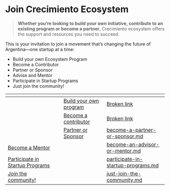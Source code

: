 # Join Crecimiento Ecosystem

> **Whether you’re looking to build your own initiative, contribute to an existing program or become a partner**, Crecimiento ecosystem offers the support and resources you need to succeed.

This is your invitation to join a movement that’s changing the future of Argentina—one startup at a time:

* Build your own Ecosystem Program
* Become a Contributor
* Partner or Sponsor
* Advise and Mentor
* Participate in Startup Programs
* Just join the community!



<table data-view="cards"><thead><tr><th></th><th></th><th></th><th data-hidden data-card-target data-type="content-ref"></th></tr></thead><tbody><tr><td></td><td></td><td><a href="crecimiento-support-program/">Build your own program</a></td><td><a href="broken-reference">Broken link</a></td></tr><tr><td></td><td></td><td><a href="spark-contributor-program.md">Become a contributor</a></td><td><a href="broken-reference">Broken link</a></td></tr><tr><td></td><td></td><td><a href="become-a-partner-or-sponsor.md">Partner or Sponsor</a></td><td><a href="become-a-partner-or-sponsor.md">become-a-partner-or-sponsor.md</a></td></tr><tr><td><a href="become-an-advisor-or-mentor.md">Become a Mentor</a></td><td></td><td></td><td><a href="become-an-advisor-or-mentor.md">become-an-advisor-or-mentor.md</a></td></tr><tr><td><a href="participate-in-startup-programs.md">Participate in Startup Programs</a></td><td></td><td></td><td><a href="participate-in-startup-programs.md">participate-in-startup-programs.md</a></td></tr><tr><td><a href="just-join-the-community.md">Join the community!</a></td><td></td><td></td><td><a href="just-join-the-community.md">just-join-the-community.md</a></td></tr></tbody></table>



